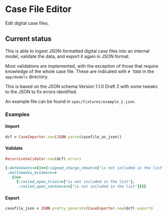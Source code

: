 # Case File Editor

Edit digital case files.

## Current status

This is able to ingest JSON-formatted digital case files into an internal
model, validate the data, and export it again in JSON format.

Most validations are implemented, with the exception of those that require
knowledge of the whole case file. These are indicated with `# TODO` in the
`app/models` directory.

This is based on the JSON schema Version 1.1.0 Draft 2 with some tweaks to the
JSON to fix errors identified.

An example file can be found in `spec/fixtures/example_1.json`.

### Examples

#### Import

```ruby
dcf = CaseImporter.new(JSON.parse(casefile_as_json))
```

#### Validate

```ruby
RecursiveValidator.new(dcf).errors
```

```ruby
{:defendants=>{0=>{:signed_charge_sheet=>["is not included in the list"]}},
 :multimedia_evidence=>
   {0=>
     {:relied_upon_trial=>["is not included in the list"],
      :relied_upon_sentence=>["is not included in the list"]}}}
```

#### Export

```ruby
casefile_json = JSON.pretty_generate(CaseExporter.new(dcf).export)
```
